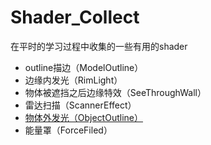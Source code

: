 # Shader_Collect
在平时的学习过程中收集的一些有用的shader

- outline描边（ModelOutline）
- 边缘内发光（RimLight）
- 物体被遮挡之后边缘特效（SeeThroughWall）
- 雷达扫描（ScannerEffect）
- [物体外发光（ObjectOutline）](https://willweissman.wordpress.com/tutorials/shaders/unity-shaderlab-object-outlines/)
- 能量罩（ForceFiled）
